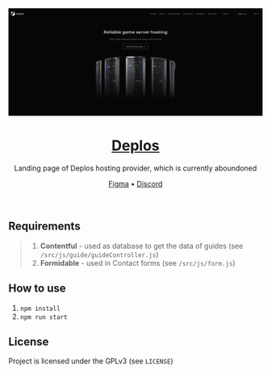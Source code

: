 
<div align="center">
<img src="./docs/screenshot.png">
<h1><a href="https://deplos.github.io">Deplos</a></h1>
<p>Landing page of Deplos hosting provider, which is currently aboundoned</p>
<a href="https://www.figma.com/community/file/1198393124994627983/deplos-web-hosting">Figma</a>
•
<a href="https://discord.gg/kWpmyHcjKj">Discord</a>
</div>

<br>
<br>


## Requirements
> 1. **Contentful** - used as database to get the data of guides (see `/src/js/guide/guideController.js`)
> 2. **Formidable** - used in Contact forms (see `/src/js/form.js`)

## How to use 
1. `npm install`
2. `npm run start`

## License 
Project is licensed under the GPLv3 (see `LICENSE`)